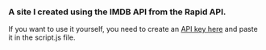 ### A site I created using the IMDB API from the Rapid API. 
If you want to use it yourself, you need to create an [API key here](https://rapidapi.com/apidojo/api/imdb8) and paste it in the script.js file.
